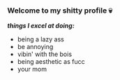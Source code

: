 ### Welcome to my shitty profile 💀
***things I excel at doing:***
- being a lazy ass
- be annoying
- vibin' with the bois
- being aesthetic as fucc
- your mom

<!--
**birdisito/birdisito** is a ✨ _special_ ✨ repository because its `README.md` (this file) appears on your GitHub profile.

Here are some ideas to get you started:

- 🔭 I’m currently working on ...
- 🌱 I’m currently learning ...
- 👯 I’m looking to collaborate on ...
- 🤔 I’m looking for help with ...
- 💬 Ask me about ...
- 📫 How to reach me: ...
- 😄 Pronouns: ...
- ⚡ Fun fact: ...
-->
